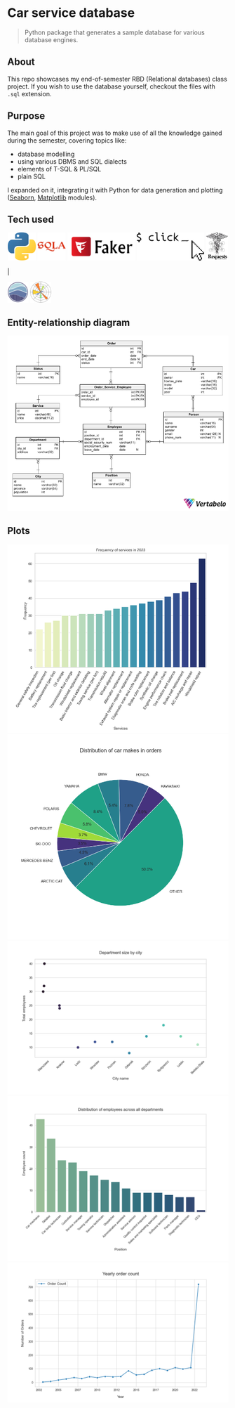 # Car service database

> Python package that generates a sample database for various database engines.

## About
This repo showcases my end-of-semester RBD (Relational databases) class project.
If you wish to use the database yourself, checkout the files with `.sql` extension.

## Purpose
The main goal of this project was to make use of all the knowledge gained during the semester, covering topics like:

- database modelling
- using various DBMS and SQL dialects
- elements of T-SQL & PL/SQL
- plain SQL

I expanded on it, integrating it with Python for data generation and plotting ([Seaborn](https://seaborn.pydata.org/), [Matplotlib](https://matplotlib.org/) modules).

## Tech used

<p align="center">
    <img src="res/python-logo.png" alt="python" width="64" height="64">
    <img src="res/sqlalchemy.svg" alt ="requests" height="64">
    <img src="res/faker-logo.png" alt ="requests" height="64">
    <img src="res/click-logo.webp" alt ="requests" height="64">
    <img src="res/requests-logo.webp" alt ="requests" height="64">
    <p> | </p>
    <img src="res/seaborn-logo.png" alt="seaborn" width="48" height="48">
    <img src="res/matplotlib-logo.png" alt="matplotlib" width="48" height="48">
</p>

## Entity-relationship diagram
![](res/entity-relationship-diagram.png)

## Plots
![](res/2023_service_frequency.png)
![](res/car_makes_orders.png)
![](res/dept_sizes_by_city.png)
![](res/emp_pos_distribution.png)
![](res/yearly_order_count.png)
